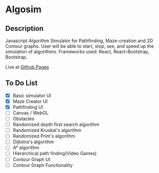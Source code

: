 # Algosim

## Description

Javascript Algorithm Simulator for Pathfinding, Maze-creation and 2D Contour graphs. User will be able to start, stop, see, and speed up the simulation of algorithms. Frameworks used: React, React-Bootstrap, Bootstrap.

Live at [Github Pages](https://nacsery.github.io/algosim/)

## To Do List

* [x] Basic simulator UI
* [x] Maze Creator UI
* [x] Pathfinding UI
* [ ] Canvas / WebGL
* [ ] Obstacles
* [ ] Randomized depth first search algorithm
* [ ] Randomized Kruskal's algorithm
* [ ] Randomized Prim's algorithm
* [ ] Dijkstra's algorithm
* [ ] A* algorithm
* [ ] Hierarchical path finding(Video Games)
* [ ] Contour Graph UI
* [ ] Contour Graph Functionality

